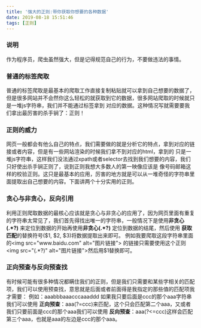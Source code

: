 ```yaml
---
title: '强大的正则:带你获取你想要的各种数据'
date: 2019-08-18 15:51:46
tags: [正则]
---
```


### 说明
作为程序员，爬虫虽然强大，但是记得规范自己的行为，不要做违法的事情。

### 普通的标签爬取
普通的标签爬取是最基本的爬取工作直接复制粘贴就可以拿到自己想要的数据了，
但是很多网站并不会然你这么轻松的就获取到它的数据，很多网站爬取的时候就只是一堆js字符串，我们并不能通过标签拿到
对应的数据。这种情况写就需要要我们拿出最厉害的杀手锏了：正则！

### 正则的威力
网页一般都会有他么自己的特点，我们需要做的就是分析它的特点，拿到对应的链接或者内容，但是有一些网站渲染的时候我们拿不到对应的html，拿到的
只是一堆js字符串，这样我们没法通过xpath或者selector去找到我们想要的内容，我们只好使出杀手锏正则了，说到正则我想大多数人的第一映像应该是
像号码邮箱这样的校验正则。这只是最基本的应用，厉害的地方就是可以从一堆奇怪的字符串里面提取出自己想要的内容。下面讲两个十分实用的正则。

### 贪心与非贪心，反向引用
利用正则爬取数据的最核心应该就是贪心与非贪心的应用了，因为网页里面有重复的字符串太常见了，我们首先得找出唯一的字符串，一般情况下是使用**非贪心(.*?)**
来定位到数据的开始再使用**非贪心(.*?)** 定位到数据的结尾，然后使用 **获取匹配**的替换符号($1, $2, $3)将数据提取出来即可。
例如我要爬取这段字符串里面的<img src="www.baidu.com" alt="图片链接"> 的链接只需要使用这个正则<img src="(.*?)" alt="图片链接">然后用$1替换即可。

### 正向预查与反向预查找
有时候可能有很多种情况都瞒住我们的正则，但是我们只需要和某些字相关的匹配项，我们可以使用预查找，意思就是后面或者前面得是我指定的那些值的匹配项我才需要：
例如：aaabbbaaacccaaaddd 如果我只要后面是ccc的那个aaa字符串我们可以使用
**正向预查**：aaa(?=ccc)来匹配，这个只会匹配第二个aaa，又或者我们只要前面是ccc的那个aaa我们可以使用
**反向预查**：aaa(?<=ccc)这样会匹配第三个aaa，也就是aaa的左边是ccc的那个aaa。


